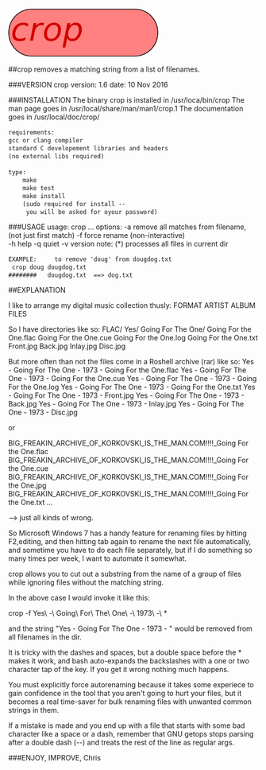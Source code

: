 ![alt text][logo]

[logo]: https://github.com/spikeysnack/crop/blob/master/doc/crop.png "crop"

##crop removes a matching string from a list of filenames.

###VERSION
crop version:	 1.6  date:	10 Nov 2016

###INSTALLATION
	The binary crop is installed in /usr/loca/bin/crop
	The man page goes in /usr/local/share/man/man1/crop.1
	The documentation goes in /usr/local/doc/crop/

	requirements:
	gcc or clang compiler
	standard C developement libraries and headers	
	(no external libs required)

	type:
		make
		make test
		make install 
		(sudo required for install -- 
		 you will be asked for oyour password)


###USAGE
usage: crop <string> <filename1> <filename2> ...
options:
	 -a remove all matches from filename, (not just first match) 
	 -f force rename (non-interactive)  
	 -h help 
	 -q quiet 
	 -v version 
	note: (*) processes all files in current dir

	EXAMPLE:	 to remove 'doug' from dougdog.txt 
	 crop doug dougdog.txt 
	########   dougdog.txt  ==> dog.txt  


##EXPLANATION 

I like to arrange my digital music collection thusly:
   FORMAT
	 ARTIST
		ALBUM
		      FILES

So I have directories like so:
   FLAC/
	 Yes/
 	      Going For The One/
				  Going For the One.flac 
				  Going For the One.cue 
				  Going For the One.log
				  Going For the One.txt
				  Front.jpg
				  Back.jpg
				  Inlay.jpg
				  Disc.jpg
  

But more often than not the files come in a Roshell archive (rar) like so:
Yes - Going For The One - 1973 - Going For the One.flac 
Yes - Going For The One - 1973 - Going For the One.cue 
Yes - Going For The One - 1973 - Going For the One.log
Yes - Going For The One - 1973 - Going For the One.txt
Yes - Going For The One - 1973 - Front.jpg
Yes - Going For The One - 1973 - Back.jpg
Yes - Going For The One - 1973 - Inlay.jpg
Yes - Going For The One - 1973 - Disc.jpg

or 

BIG_FREAKIN_ARCHIVE_OF_KORKOVSKI_IS_THE_MAN.COM!!!!_Going For the One.flac
BIG_FREAKIN_ARCHIVE_OF_KORKOVSKI_IS_THE_MAN.COM!!!!_Going For the One.cue
BIG_FREAKIN_ARCHIVE_OF_KORKOVSKI_IS_THE_MAN.COM!!!!_Going For the One.jpg
BIG_FREAKIN_ARCHIVE_OF_KORKOVSKI_IS_THE_MAN.COM!!!!_Going For the One.txt
...

--> just all kinds of wrong.


So Microsoft Windows 7 has a handy feature for renaming files 
by hitting F2,editing, and then  hitting tab again 
to rename the next file automatically,
and sometime you have to do each file separately, 
but if I do something so many times per week, 
I want to automate it somewhat.


crop allows you to cut out a substring 
from the name of a group of files
while ignoring files without the matching string.


In the above case I would invoke it like this:

   crop -f Yes\ \-\ Going\ For\ The\ One\ \-\ 1973\ -\  *  

and the string "Yes - Going For The One - 1973 - " 
would be removed from all filenames in the dir.

It is tricky with the dashes and spaces,
but a double space before the * makes it work, 
and bash auto-expands the backslashes with 
a one or two character tap of the <tab> key. 
If you get it wrong nothing much happens. 

You must explicitly force autorenaming because
it takes some experiece to gain confidence in the tool 
that you aren't going to hurt your files, 
but it becomes a real time-saver for bulk renaming files
with unwanted common strings in them.

If a mistake is made and you end up with a file that starts with
some bad character like a space or a dash, remember that GNU getops
stops parsing after a double dash (--) 
and treats the rest of the line as regular args. 

###ENJOY, IMPROVE, 
       Chris
 



